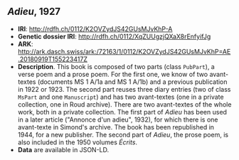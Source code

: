 ## *Adieu*, 1927

- **IRI**: http://rdfh.ch/0112/K2OVZydJS42GUsMJvKhP-A
- **Genetic dossier IRI**: http://rdfh.ch/0112/XqZUUgzjQXaX8rEnfyifJg
- **ARK**: http://ark.dasch.swiss/ark:/72163/1/0112/K2OVZydJS42GUsMJvKhP=AE.20180919T155223417Z
- **Description**. This book is composed of two parts (class `PubPart`), a verse poem and a prose poem. For the first one, we know of two avant-textes (documents MS 1 A/1a and MS 1 A/1b) and a previous publication in 1922 or 1923. The second part reuses three diary entries (two of class `MsPart` and one `Manuscript`) and has two avant-textes (one in a private collection, one in Roud archive). There are two avant-textes of the whole work, both in a private collection. The first part of *Adieu* has been used in a later article ("Annonce d'un adieu", 1932), for which there is one avant-texte in Simond's archive. The book has been republished in 1944, for a new publisher. The second part of *Adieu*, the prose poem, is also included in the 1950 volumes *Écrits*.
- **Data** are available in JSON-LD.
